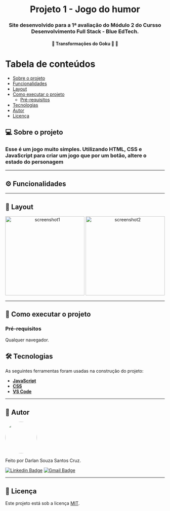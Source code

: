 <h1 align="center">
    Projeto 1 - Jogo do humor
</h1>

<h3 align="center">
    Site desenvolvido para a 1ª avaliação do Módulo 2 do Cursso Desenvolvimento Full Stack - Blue EdTech.
</h3>

<h4 align="center">
	🚧  Transformações do Goku 🚀  🚧
</h4>

Tabela de conteúdos
=================
<!--ts-->
   * [Sobre o projeto](#-sobre-o-projeto)
   * [Funcionalidades](#-funcionalidades)
   * [Layout](#-layout)
   * [Como executar o projeto](#-como-executar-o-projeto)
     * [Pré-requisitos](#pré-requisitos)
   * [Tecnologias](#-tecnologias)
   * [Autor](#-autor)
   * [Licença](#-licença)
<!--te-->


## 💻 Sobre o projeto
<h3>Esse é um jogo muito simples. Utilizando HTML, CSS e JavaScript para criar um jogo que por um botão, altere o estado do personagem</h3>

---

## ⚙ Funcionalidades


---

## 🎨 Layout

<p align="center">
	<img src="https://github.com/Dansouza911/Modulo-2-Blue/blob/master/Projeto%201/assets/img/screenshot1.png" alt="screenshot1" width="250"/>
	<img src="https://github.com/Dansouza911/Modulo-2-Blue/blob/master/Projeto%201/assets/img/screenshot2.png" alt="screenshot2" width="250"/>
	
</p>


---

## 🚀 Como executar o projeto

### Pré-requisitos

Qualquer navegador.



## 🛠 Tecnologias

As seguintes ferramentas foram usadas na construção do projeto:

-   **[JavaScript](https://www.javascript.com/)**
-   **[CSS]()**
-   **[VS Code](https://code.visualstudio.com/)**

---

## 🦸 Autor

<img style="border-radius: 50%;" src="https://media-exp1.licdn.com/dms/image/C4D03AQGoMplHxSTKFQ/profile-displayphoto-shrink_800_800/0/1589132972359?e=1643846400&v=beta&t=CP1STbPumqTKfR4JRd_4FzoQOV1Ig21onnNNUJ-CBJk" width="100px;" alt=""/>

Feito por Darlan Souza Santos Cruz.

[![Linkedin Badge](https://img.shields.io/badge/LinkedIn-0077B5?style=for-the-badge&logo=linkedin&logoColor=white)](https://www.linkedin.com/in/darlan-souza-santos-173b5b121/)
[![Gmail Badge](https://img.shields.io/badge/Gmail-D14836?style=for-the-badge&logo=gmail&logoColor=white)](mailto:dansouza911@gmail.com)

---

## 📝 Licença

Este projeto está sob a licença [MIT](./LICENSE).
